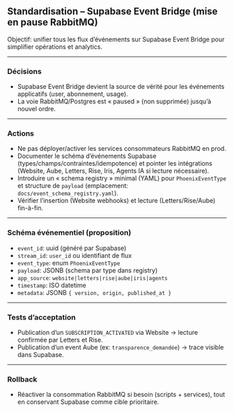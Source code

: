 ## Standardisation – Supabase Event Bridge (mise en pause RabbitMQ)

Objectif: unifier tous les flux d’événements sur Supabase Event Bridge pour simplifier opérations et analytics.

---

### Décisions
- Supabase Event Bridge devient la source de vérité pour les événements applicatifs (user, abonnement, usage).
- La voie RabbitMQ/Postgres est « paused » (non supprimée) jusqu’à nouvel ordre.

---

### Actions
- Ne pas déployer/activer les services consommateurs RabbitMQ en prod.
- Documenter le schéma d’événements Supabase (types/champs/contraintes/idempotence) et pointer les intégrations (Website, Aube, Letters, Rise, Iris, Agents IA si lecture nécessaire).
- Introduire un « schema registry » minimal (YAML) pour `PhoenixEventType` et structure de `payload` (emplacement: `docs/event_schema_registry.yaml`).
- Vérifier l’insertion (Website webhooks) et lecture (Letters/Rise/Aube) fin-à-fin.

---

### Schéma événementiel (proposition)
- `event_id`: uuid (généré par Supabase)
- `stream_id`: `user_id` ou identifiant de flux
- `event_type`: enum `PhoenixEventType`
- `payload`: JSONB (schema par type dans registry)
- `app_source`: `website|letters|rise|aube|iris|agents`
- `timestamp`: ISO datetime
- `metadata`: JSONB `{ version, origin, published_at }`

---

### Tests d’acceptation
- Publication d’un `SUBSCRIPTION_ACTIVATED` via Website → lecture confirmée par Letters et Rise.
- Publication d’un event Aube (ex: `transparence_demandée`) → trace visible dans Supabase.

---

### Rollback
- Réactiver la consommation RabbitMQ si besoin (scripts + services), tout en conservant Supabase comme cible prioritaire.


